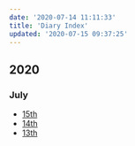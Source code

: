 ```yaml
---
date: '2020-07-14 11:11:33'
title: 'Diary Index'
updated: '2020-07-15 09:37:25'
---
```

## 2020

### July
  * [15th](/2020-07-15)
  * [14th](/2020-07-14)
  * [13th](/2020-07-13)

